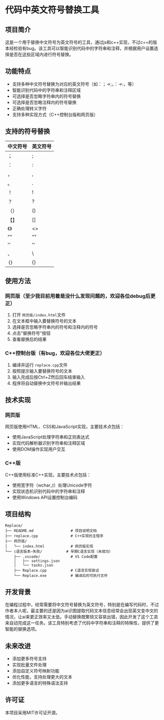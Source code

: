 
# 代码中英文符号替换工具

## 项目简介

这是一个用于替换中文符号为英文符号的工具，通过js和c++实现，不过c++的版本经检验有bug。该工具可以智能识别代码中的字符串和注释，并根据用户设置选择是否在这些区域内进行符号替换。

## 功能特点

- 支持多种中文符号替换为对应的英文符号（如：；→;，：→:，等）
- 智能识别代码中的字符串和注释区域
- 可选择是否忽略字符串内的符号替换
- 可选择是否忽略注释内的符号替换
- 正确处理转义字符
- 支持多种实现方式（C++控制台版和网页版）

## 支持的符号替换

| 中文符号 | 英文符号 |
| -------- | -------- |
| ；       | ;        |
| ：       | :        |
| ，       | ,        |
| 。       | .        |
| ！       | !        |
| ？       | ?        |
| （）     | ()       |
| 【】     | []       |
| 《》     | <>       |
| ""       | ""       |
| ''       | ''       |
| 、       | \        |
| ｛｝     | {}       |

## 使用方法

### 网页版（至少我目前用着是没什么发现问题的，欢迎各位debug后更正）

1. 打开 `网页版/index.html`文件
2. 在文本框中输入要替换符号的文本
3. 选择是否忽略字符串内的符号和注释内的符号
4. 点击"替换符号"按钮
5. 查看替换后的结果

### C++控制台版（有bug，欢迎各位大佬更正）

1. 编译并运行 `replace.cpp`文件
2. 按照提示输入要替换符号的文本
3. 输入完成后按Ctrl+Z然后回车结束输入
4. 程序将自动替换中文符号并输出结果

## 技术实现

### 网页版

网页版使用HTML、CSS和JavaScript实现，主要技术点包括：

- 使用JavaScript处理字符串和正则表达式
- 实现代码解析器识别字符串和注释区域
- 使用DOM操作实现用户交互

### C++版

C++版使用标准C++实现，主要技术点包括：

- 使用宽字符（wchar_t）处理Unicode字符
- 实现状态机识别代码中的字符串和注释
- 使用Windows API设置控制台编码

## 项目结构

```
Replace/
├── README.md                 # 项目说明文档
├── replace.cpp               # C++实现的主程序
├── 网页版/                 
│   └── index.html            # 网页版实现
└── c语言版本—失败/           # 早期C语言实现（未成功）
    ├── .vscode/              # VS Code配置
    │   ├── settings.json
    │   └── tasks.json
    ├── Replace.cpp           # C语言实现尝试
    └── Replace.exe           # 编译后的可执行文件
```

## 开发背景

在编程过程中，经常需要将中文符号替换为英文符号，特别是在编写代码时，不过作者本人呢，最主要的还是因为ai识图提取代码文本信息经常会出现英文变中文的情况，让ai来更正效率又太低。手动替换既繁琐又容易出错，因此开发了这个工具来自动完成这一任务。该工具特别考虑了代码中字符串和注释的特殊性，提供了更智能的替换选项。

## 未来改进

- 添加更多符号支持
- 实现批量文件处理
- 添加自定义符号映射功能
- 优化性能，支持处理更大的文本
- 添加更多语言的特殊语法支持

## 许可证

本项目采用MIT许可证开源。
